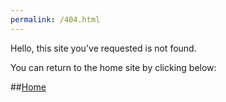 ```yaml
---
permalink: /404.html
---
```


Hello, this site you've requested is not found.

You can return to the home site by clicking below:

##[Home](README.md)